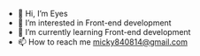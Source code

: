 - 👋 Hi, I’m Eyes
- 👀 I’m interested in Front-end development
- 🌱 I’m currently learning Front-end development
- 📫 How to reach me micky840814@gmail.com

<!---
Thrizzacode/Thrizzacode is a ✨ special ✨ repository because its `README.md` (this file) appears on your GitHub profile.
You can click the Preview link to take a look at your changes.
--->
